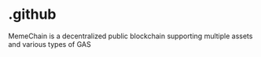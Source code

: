 # .github

MemeChain is a decentralized public blockchain supporting multiple assets and various types of GAS
